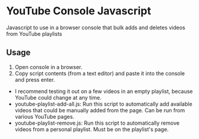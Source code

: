 # YouTube Console Javascript
Javascript to use in a browser console that bulk adds and deletes videos from YouTube playlists

## Usage

1. Open console in a browser.
2. Copy script contents (from a text editor) and paste it into the console and press enter.

* I recommend testing it out on a few videos in an empty playlist, because YouTube could change at any time.
* youtube-playlist-add-all.js: Run this script to automatically add available videos that could be manually added from the page. Can be run from various YouTube pages.
* youtube-playlist-remove.js: Run this script to automatically remove videos from a personal playlist. Must be on the playlist's page.
